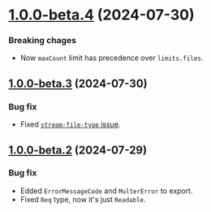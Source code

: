 <a name="1.0.0-beta.4"></a>
# [1.0.0-beta.4](https://github.com/ts-stack/multer/releases/tag/1.0.0-beta.4) (2024-07-30)

### Breaking chages

- Now `maxCount` limit has precedence over `limits.files`.

<a name="1.0.0-beta.3"></a>
## [1.0.0-beta.3](https://github.com/ts-stack/multer/releases/tag/1.0.0-beta.3) (2024-07-30)

### Bug fix

- Fixed [`stream-file-type` issue](https://github.com/LinusU/stream-file-type/pull/6).

<a name="1.0.0-beta.2"></a>
## [1.0.0-beta.2](https://github.com/ts-stack/multer/releases/tag/1.0.0-beta.2) (2024-07-29)

### Bug fix

- Edded `ErrorMessageCode` and `MulterError` to export.
- Fixed `Req` type, now it's just `Readable`.
